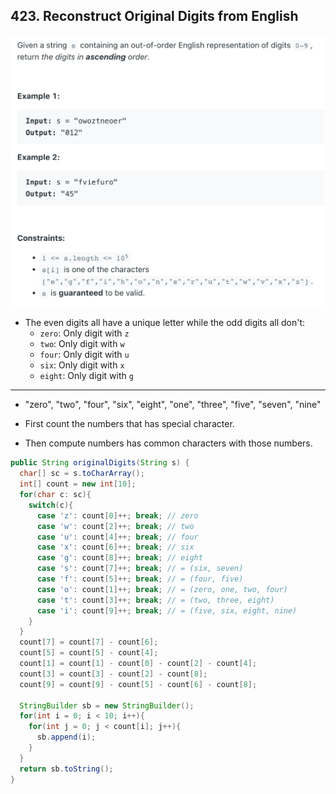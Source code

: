 ## 423. Reconstruct Original Digits from English
![](img/2022-05-03-18-43-40.png)

- The even digits all have a unique letter while the odd digits all don't:
  - `zero`: Only digit with `z`
  - `two`: Only digit with `w`
  - `four`: Only digit with `u`
  - `six`: Only digit with `x`
  - `eight`: Only digit with `g`

---

- "zero", "two", "four", "six", "eight", "one", "three", "five", "seven", "nine"

- First count the numbers that has special character.
- Then compute numbers has common characters with those numbers.

```java
public String originalDigits(String s) {
  char[] sc = s.toCharArray();
  int[] count = new int[10];
  for(char c: sc){
    switch(c){
      case 'z': count[0]++; break; // zero
      case 'w': count[2]++; break; // two
      case 'u': count[4]++; break; // four
      case 'x': count[6]++; break; // six
      case 'g': count[8]++; break; // eight
      case 's': count[7]++; break; // = (six, seven) 
      case 'f': count[5]++; break; // = (four, five)
      case 'o': count[1]++; break; // = (zero, one, two, four)
      case 't': count[3]++; break; // = (two, three, eight)
      case 'i': count[9]++; break; // = (five, six, eight, nine) 
    }
  } 
  count[7] = count[7] - count[6];
  count[5] = count[5] - count[4];
  count[1] = count[1] - count[0] - count[2] - count[4];
  count[3] = count[3] - count[2] - count[8];
  count[9] = count[9] - count[5] - count[6] - count[8];
  
  StringBuilder sb = new StringBuilder();
  for(int i = 0; i < 10; i++){
    for(int j = 0; j < count[i]; j++){
      sb.append(i);
    }
  }       
  return sb.toString();
}
```
